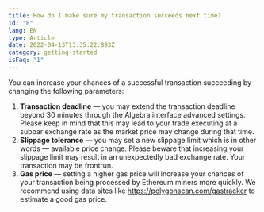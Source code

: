 ```yaml
---
title: How do I make sure my transaction succeeds next time?
id: "8"
lang: EN
type: Article
date: 2022-04-13T13:35:22.893Z
category: getting-started
isFaq: "1"
---
```

You can increase your chances of a successful transaction succeeding by changing the following parameters: 

1. **Transaction deadline** — you may extend the transaction deadline beyond 30 minutes through the Algebra interface advanced settings. Please keep in mind that this may lead to your trade executing at a subpar exchange rate as the market price may change during that time. 
2. **Slippage tolerance** — you may set a new slippage limit which is in other words — available price change. Please beware that increasing your slippage limit may result in an unexpectedly bad exchange rate. Your transaction may be frontrun. 
3. **Gas price** — setting a higher gas price will increase your chances of your transaction being processed by Ethereum miners more quickly. We recommend using data sites like <https://polygonscan.com/gastracker> to estimate a good gas price.